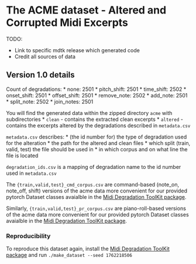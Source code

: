 # The ACME dataset - Altered and Corrupted Midi Excerpts

TODO:
* Link to specific mdtk release which generated code
* Credit all sources of data

## Version 1.0 details

Count of degradations:
	* none: 2501
	* pitch_shift: 2501
	* time_shift: 2502
	* onset_shift: 2501
	* offset_shift: 2501
	* remove_note: 2502
	* add_note: 2501
	* split_note: 2502
	* join_notes: 2501

You will find the generated data within the zipped directory `acme` with subdirectories
	* `clean` - contains the extracted clean excerpts
	* `altered` - contains the excerpts altered by the degradations described in `metadata.csv`

`metadata.csv` describes:
	* (the id number for) the type of degradation used for the alteration
	* the path for the altered and clean files
	* which split (train, valid, test) the file should be used in
	* in which corpus and on what line the file is located

`degradation_ids.csv` is a mapping of degradation name to the id number used in `metadata.csv`

The `{train,valid,test}_cmd_corpus.csv` are command-based (note_on, note_off, shift) versions of the acme data more convenient for our provided pytorch Dataset classes avaialble in the [Midi Degradation ToolKit package](https://github.com/JamesOwers/midi_degradation_toolkit).

Similarly, `{train,valid,test}_pr_corpus.csv` are piano-roll-based versions of the acme data more convenient for our provided pytorch Dataset classes avaialble in the [Midi Degradation ToolKit package](https://github.com/JamesOwers/midi_degradation_toolkit).

### Reproducibility
To reproduce this dataset again, install the [Midi Degradation ToolKit package](https://github.com/JamesOwers/midi_degradation_toolkit) and run `./make_dataset --seed 1762218506`
